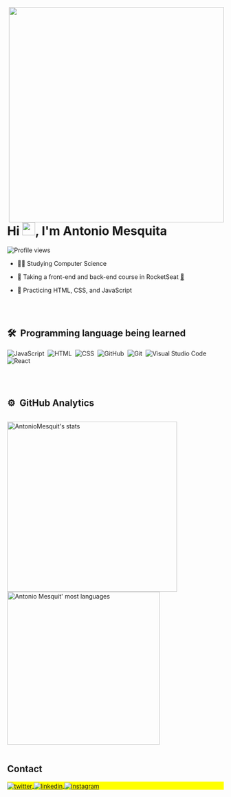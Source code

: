 <img align="right" height="500em" src="https://raw.githubusercontent.com/gist/AntonioMesquit/97d485f4d5824086ba7633498fe6a143/raw/5407ddfb09aa88323284ae85e61c7614ce8a25f5/githubcard.svg"/>
<h1 align="left">Hi <img src="https://raw.githubusercontent.com/kaueMarques/kaueMarques/master/hi.gif" height="30px">, I'm Antonio Mesquita</h1>
<p align="left"> <img src="https://komarev.com/ghpvc/?username=AntonioMesquit&color=red" alt="Profile views" /> </p>

- 👨‍💻 Studying Computer Science

- 🔭 Taking a front-end and back-end course in RocketSeat [🚀](https://www.rocketseat.com.br/)

- 💬 Practicing HTML, CSS, and JavaScript


<br><br>

## 🛠 &nbsp;Programming language being learned

![JavaScript](https://img.shields.io/badge/-JavaScript-05122A?style=flat&logo=javascript)&nbsp;
![HTML](https://img.shields.io/badge/-HTML-05122A?style=flat&logo=HTML5)&nbsp;
![CSS](https://img.shields.io/badge/-CSS-05122A?style=flat&logo=CSS3&logoColor=1572B6)&nbsp;
![GitHub](https://img.shields.io/badge/-GitHub-05122A?style=flat&logo=github)&nbsp;
![Git](https://img.shields.io/badge/-Git-05122A?style=flat&logo=Git)&nbsp;
![Visual Studio Code](https://img.shields.io/badge/-Visual%20Studio%20Code-05122A?style=flat&logo=visual-studio-code&logoColor=007ACC)&nbsp;
![React](https://img.shields.io/badge/-React-05122A?style=flat&logo=React)&nbsp;





<br><br>

## ⚙️ &nbsp;GitHub Analytics
<div style="display: flex;" sty>
<p align="left">
<img width="395em" src="https://github-readme-stats.vercel.app/api?username=AntonioMesquit&show_icons=true&theme=vision-friendly-dark" alt="AntonioMesquit's stats"/>
<img width="355em" src="https://github-readme-stats.vercel.app/api/top-langs/?username=AntonioMesquit&layout=compact&theme=vision-friendly-dark" alt="Antonio Mesquit' most languages"/>
</p>
</div>

## Contact

<p align="left" style="background:yellow">
<a href="https://twitter.com/antt_hi" target="_blank">
  <img align="center" src="https://img.shields.io/badge/-Antonio Mesquita-05122A?style=flat&logo=twitter" alt="twitter"/>  
</a>
<a href="https://www.linkedin.com/in/antonio-mesquita-467752287/" target="_blank">
  <img align="center" src="https://img.shields.io/badge/-Antonio Mesquita-05122A?style=flat&logo=linkedin" alt="linkedin"/>
</a>
<a href="https://www.instagram.com/tonhao.j/" target="_blank" >
 <img align="center" src="https://img.shields.io/badge/-Antonio Mesquita-05122A?style=flat&logo=instagram" alt="instagram"/>
</a>
</p>
